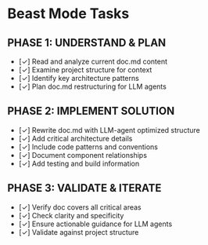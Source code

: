 # Beast Mode Tasks

## PHASE 1: UNDERSTAND & PLAN

- [✓] Read and analyze current doc.md content
- [✓] Examine project structure for context
- [✓] Identify key architecture patterns
- [✓] Plan doc.md restructuring for LLM agents

## PHASE 2: IMPLEMENT SOLUTION

- [✓] Rewrite doc.md with LLM-agent optimized structure
- [✓] Add critical architecture details
- [✓] Include code patterns and conventions
- [✓] Document component relationships
- [✓] Add testing and build information

## PHASE 3: VALIDATE & ITERATE

- [✓] Verify doc covers all critical areas
- [✓] Check clarity and specificity
- [✓] Ensure actionable guidance for LLM agents
- [✓] Validate against project structure
